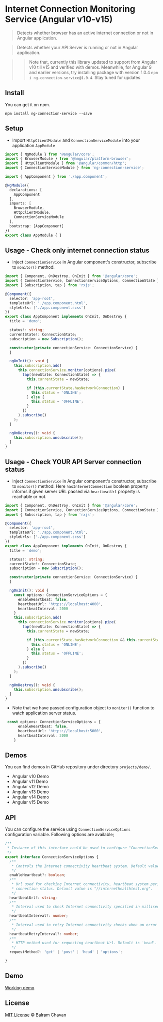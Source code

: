 # Internet Connection Monitoring Service (Angular v10-v15)

> Detects whether browser has an active internet connection or not in Angular application. 

> Detects whether your API Server is running or not in Angular application. 

>> Note that, currently this library updated to support from Angular v10 till v15 and verified with demos. Meanwhile, for Angular 9 and earlier versions, try installing package with version 1.0.4 `npm i ng-connection-service@1.0.4`. Stay tuned for updates.


## Install

You can get it on npm.

```
npm install ng-connection-service --save
```

## Setup

*  Import `HttpClientModule` and `ConnectionServiceModule` into your application `AppModule`

```ts
import { NgModule } from '@angular/core';
import { BrowserModule } from '@angular/platform-browser';
import { HttpClientModule } from '@angular/common/http';
import { ConnectionServiceModule } from 'ng-connection-service';

import { AppComponent } from './app.component';

@NgModule({
  declarations: [
    AppComponent
  ],
  imports: [
    BrowserModule,
    HttpClientModule,
    ConnectionServiceModule
  ],
  bootstrap: [AppComponent]
})
export class AppModule { }

```

## Usage - Check only internet connection status
* Inject `ConnectionService` in Angular component's constructor, subscribe to `monitor()` method.


```ts
import { Component, OnDestroy, OnInit } from '@angular/core';
import { ConnectionService, ConnectionServiceOptions, ConnectionState } from 'ng-connection-service';
import { Subscription, tap } from 'rxjs';

@Component({
  selector: 'app-root',
  templateUrl: './app.component.html',
  styleUrls: ['./app.component.scss']
})
export class AppComponent implements OnInit, OnDestroy {
  title = 'demo';

  status!: string;
  currentState!: ConnectionState;
  subscription = new Subscription();

  constructor(private connectionService: ConnectionService) {
  }

  ngOnInit(): void {
    this.subscription.add(
      this.connectionService.monitor(options).pipe(
        tap((newState: ConnectionState) => {
          this.currentState = newState;

          if (this.currentState.hasNetworkConnection) {
            this.status = 'ONLINE';
          } else {
            this.status = 'OFFLINE';
          }
        })
      ).subscribe()
    );
  }

  ngOnDestroy(): void {
    this.subscription.unsubscribe();
  }
}

```

## Usage - Check YOUR API Server connection status

* Inject `ConnectionService` in Angular component's constructor, subscribe to `monitor()` method. Here `hasInternetConnection` boolean property informs if given server URL passed via `heartbeatUrl` property is reachable or not.


```ts
import { Component, OnDestroy, OnInit } from '@angular/core';
import { ConnectionService, ConnectionServiceOptions, ConnectionState } from 'ng-connection-service';
import { Subscription, tap } from 'rxjs';

@Component({
  selector: 'app-root',
  templateUrl: './app.component.html',
  styleUrls: ['./app.component.scss']
})
export class AppComponent implements OnInit, OnDestroy {
  title = 'demo';

  status!: string;
  currentState!: ConnectionState;
  subscription = new Subscription();

  constructor(private connectionService: ConnectionService) {
  }

  ngOnInit(): void {
    const options: ConnectionServiceOptions = {
      enableHeartbeat: false,
      heartbeatUrl: 'https://localhost:4000',
      heartbeatInterval: 2000
    }
    this.subscription.add(
      this.connectionService.monitor(options).pipe(
        tap((newState: ConnectionState) => {
          this.currentState = newState;

          if (this.currentState.hasNetworkConnection && this.currentState.hasInternetAccess) {
            this.status = 'ONLINE';
          } else {
            this.status = 'OFFLINE';
          }
        })
      ).subscribe()
    );
  }

  ngOnDestroy(): void {
    this.subscription.unsubscribe();
  }
}

```

* Note that we have passed configuration object to `monitor()` function to watch application server status.

```ts
 const options: ConnectionServiceOptions = {
      enableHeartbeat: false,
      heartbeatUrl: 'https://localhost:5000',
      heartbeatInterval: 2000
    }
```

## Demos

You can find demos in GitHub repository under directory `projects/demo/`.
* Angular v10 Demo
* Angular v11 Demo
* Angular v12 Demo
* Angular v13 Demo
* Angular v14 Demo
* Angular v15 Demo

## API

You can configure the service using `ConnectionServiceOptions` configuration variable. 
Following options are available;

```ts
/**
 * Instance of this interface could be used to configure "ConnectionService".
 */
export interface ConnectionServiceOptions {
  /**
   * Controls the Internet connectivity heartbeat system. Default value is 'true'.
   */
  enableHeartbeat?: boolean;
  /**
   * Url used for checking Internet connectivity, heartbeat system periodically makes "HEAD" requests to this URL to determine Internet
   * connection status. Default value is "//internethealthtest.org".
   */
  heartbeatUrl?: string;
  /**
   * Interval used to check Internet connectivity specified in milliseconds. Default value is "30000".
   */
  heartbeatInterval?: number;
  /**
   * Interval used to retry Internet connectivity checks when an error is detected (when no Internet connection). Default value is "1000".
   */
  heartbeatRetryInterval?: number;
  /**
   * HTTP method used for requesting heartbeat Url. Default is 'head'.
   */
  requestMethod?: 'get' | 'post' | 'head' | 'options';

}
```

## Demo

[Working demo](https://ng-connection-service-demo.surge.sh/)

## License

[MIT License](https://github.com/ultrasonicsoft/ng-connection-service/blob/master/LICENSE) © Balram Chavan
